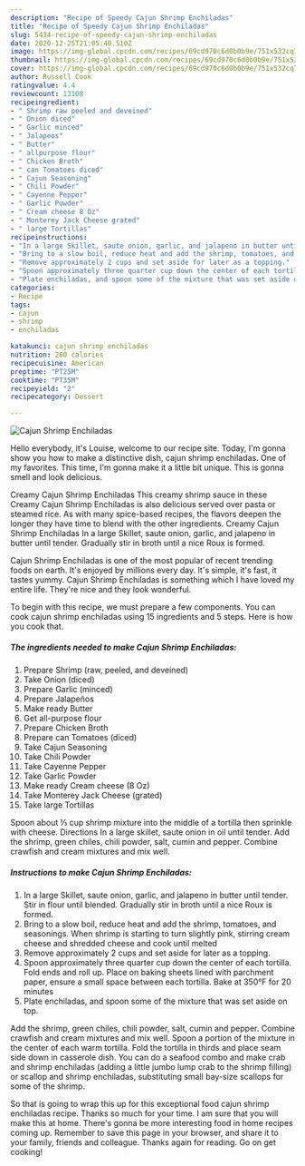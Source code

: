 ```yaml
---
description: "Recipe of Speedy Cajun Shrimp Enchiladas"
title: "Recipe of Speedy Cajun Shrimp Enchiladas"
slug: 5434-recipe-of-speedy-cajun-shrimp-enchiladas
date: 2020-12-25T21:05:40.510Z
image: https://img-global.cpcdn.com/recipes/69cd970c6d0b0b9e/751x532cq70/cajun-shrimp-enchiladas-recipe-main-photo.jpg
thumbnail: https://img-global.cpcdn.com/recipes/69cd970c6d0b0b9e/751x532cq70/cajun-shrimp-enchiladas-recipe-main-photo.jpg
cover: https://img-global.cpcdn.com/recipes/69cd970c6d0b0b9e/751x532cq70/cajun-shrimp-enchiladas-recipe-main-photo.jpg
author: Russell Cook
ratingvalue: 4.4
reviewcount: 13108
recipeingredient:
- " Shrimp raw peeled and deveined"
- " Onion diced"
- " Garlic minced"
- " Jalapeos"
- " Butter"
- " allpurpose flour"
- " Chicken Broth"
- " can Tomatoes diced"
- " Cajun Seasoning"
- " Chili Powder"
- " Cayenne Pepper"
- " Garlic Powder"
- " Cream cheese 8 Oz"
- " Monterey Jack Cheese grated"
- " large Tortillas"
recipeinstructions:
- "In a large Skillet, saute onion, garlic, and jalapeno in butter until tender. Stir in flour until blended. Gradually stir in broth until a nice Roux is formed."
- "Bring to a slow boil, reduce heat and add the shrimp, tomatoes, and seasonings. When shrimp is starting to turn slightly pink, stirring cream cheese and shredded cheese and cook until melted"
- "Remove approximately 2 cups and set aside for later as a topping."
- "Spoon approximately three quarter cup down the center of each tortilla. Fold ends and roll up. Place on baking sheets lined with parchment paper, ensure a small space between each tortilla. Bake at 350°F for 20 minutes"
- "Plate enchiladas, and spoon some of the mixture that was set aside on top."
categories:
- Recipe
tags:
- cajun
- shrimp
- enchiladas

katakunci: cajun shrimp enchiladas 
nutrition: 260 calories
recipecuisine: American
preptime: "PT25M"
cooktime: "PT35M"
recipeyield: "2"
recipecategory: Dessert

---
```



![Cajun Shrimp Enchiladas](https://img-global.cpcdn.com/recipes/69cd970c6d0b0b9e/751x532cq70/cajun-shrimp-enchiladas-recipe-main-photo.jpg)

Hello everybody, it's Louise, welcome to our recipe site. Today, I'm gonna show you how to make a distinctive dish, cajun shrimp enchiladas. One of my favorites. This time, I'm gonna make it a little bit unique. This is gonna smell and look delicious.

Creamy Cajun Shrimp Enchiladas This creamy shrimp sauce in these Creamy Cajun Shrimp Enchiladas is also delicious served over pasta or steamed rice. As with many spice-based recipes, the flavors deepen the longer they have time to blend with the other ingredients. Creamy Cajun Shrimp Enchiladas In a large Skillet, saute onion, garlic, and jalapeno in butter until tender. Gradually stir in broth until a nice Roux is formed.

Cajun Shrimp Enchiladas is one of the most popular of recent trending foods on earth. It's enjoyed by millions every day. It's simple, it's fast, it tastes yummy. Cajun Shrimp Enchiladas is something which I have loved my entire life. They're nice and they look wonderful.


To begin with this recipe, we must prepare a few components. You can cook cajun shrimp enchiladas using 15 ingredients and 5 steps. Here is how you cook that.

<!--inarticleads1-->

##### The ingredients needed to make Cajun Shrimp Enchiladas:

1. Prepare  Shrimp (raw, peeled, and deveined)
1. Take  Onion (diced)
1. Prepare  Garlic (minced)
1. Prepare  Jalapeños
1. Make ready  Butter
1. Get  all-purpose flour
1. Prepare  Chicken Broth
1. Prepare  can Tomatoes (diced)
1. Take  Cajun Seasoning
1. Take  Chili Powder
1. Take  Cayenne Pepper
1. Take  Garlic Powder
1. Make ready  Cream cheese (8 Oz)
1. Take  Monterey Jack Cheese (grated)
1. Take  large Tortillas


Spoon about ⅓ cup shrimp mixture into the middle of a tortilla then sprinkle with cheese. Directions In a large skillet, saute onion in oil until tender. Add the shrimp, green chiles, chili powder, salt, cumin and pepper. Combine crawfish and cream mixtures and mix well. 

<!--inarticleads2-->

##### Instructions to make Cajun Shrimp Enchiladas:

1. In a large Skillet, saute onion, garlic, and jalapeno in butter until tender. Stir in flour until blended. Gradually stir in broth until a nice Roux is formed.
1. Bring to a slow boil, reduce heat and add the shrimp, tomatoes, and seasonings. When shrimp is starting to turn slightly pink, stirring cream cheese and shredded cheese and cook until melted
1. Remove approximately 2 cups and set aside for later as a topping.
1. Spoon approximately three quarter cup down the center of each tortilla. Fold ends and roll up. Place on baking sheets lined with parchment paper, ensure a small space between each tortilla. Bake at 350°F for 20 minutes
1. Plate enchiladas, and spoon some of the mixture that was set aside on top.


Add the shrimp, green chiles, chili powder, salt, cumin and pepper. Combine crawfish and cream mixtures and mix well. Spoon a portion of the mixture in the center of each warm tortilla. Fold the tortilla in thirds and place seam side down in casserole dish. You can do a seafood combo and make crab and shrimp enchiladas (adding a little jumbo lump crab to the shrimp filling) or scallop and shrimp enchiladas, substituting small bay-size scallops for some of the shrimp. 

So that is going to wrap this up for this exceptional food cajun shrimp enchiladas recipe. Thanks so much for your time. I am sure that you will make this at home. There's gonna be more interesting food in home recipes coming up. Remember to save this page in your browser, and share it to your family, friends and colleague. Thanks again for reading. Go on get cooking!
